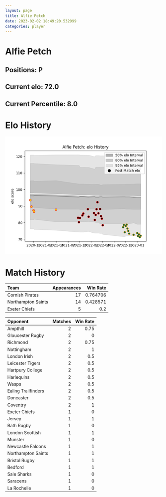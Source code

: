 ```yaml
---  
layout: page  
title: Alfie Petch  
date: 2023-02-02 18:49:20.532999  
categories: player  
---
```

# Alfie Petch

## Positions: P

## Current elo: 72.0

## Current Percentile: 8.0

# Elo History


![elo history](history_AlfiePetch.png)
# Match History


| Team               |   Appearances |   Win Rate |
|:-------------------|--------------:|-----------:|
| Cornish Pirates    |            17 |   0.764706 |
| Northampton Saints |            14 |   0.428571 |
| Exeter Chiefs      |             5 |   0.2      |

| Opponent            |   Matches |   Win Rate |
|:--------------------|----------:|-----------:|
| Ampthill            |         2 |       0.75 |
| Gloucester Rugby    |         2 |       0    |
| Richmond            |         2 |       0.75 |
| Nottingham          |         2 |       1    |
| London Irish        |         2 |       0.5  |
| Leicester Tigers    |         2 |       0.5  |
| Hartpury College    |         2 |       0.5  |
| Harlequins          |         2 |       0.5  |
| Wasps               |         2 |       0.5  |
| Ealing Trailfinders |         2 |       0.5  |
| Doncaster           |         2 |       0.5  |
| Coventry            |         2 |       1    |
| Exeter Chiefs       |         1 |       0    |
| Jersey              |         1 |       1    |
| Bath Rugby          |         1 |       0    |
| London Scottish     |         1 |       1    |
| Munster             |         1 |       0    |
| Newcastle Falcons   |         1 |       1    |
| Northampton Saints  |         1 |       1    |
| Bristol Rugby       |         1 |       1    |
| Bedford             |         1 |       1    |
| Sale Sharks         |         1 |       0    |
| Saracens            |         1 |       0    |
| La Rochelle         |         1 |       0    |